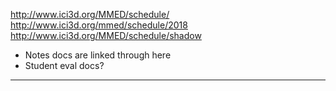 http://www.ici3d.org/MMED/schedule/
http://www.ici3d.org/mmed/schedule/2018
http://www.ici3d.org/MMED/schedule/shadow
* Notes docs are linked through here
* Student eval docs?

----------------------------------------------------------------------

